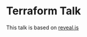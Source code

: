 # Terraform Talk

This talk is based on [reveal.js](https://github.com/hakimel/reveal.js)

<!--

AWS_PROFILE=ace terraform init --backend-config backend-config.tfvars

https://asciinema.org/a/lTJxUdcfzWIuwSuYuSvLDHqIZ

AWS_PROFILE=ace terraform plan --var-file vars.tfvars

https://asciinema.org/a/RI6aSJOKS2RFWRmW7WoeoK3Bh

AWS_PROFILE=ace terraform apply --var-file vars.tfvars

1. Oops mistake in code: https://asciinema.org/a/zOlce4uqtwBqUHMIvnQGc6Byu
2. Correct mistake and continue: https://asciinema.org/a/w4v5XGo4aod7t3PbJt6H76akC
3. Fixing user_data after everything has been provisioned: https://asciinema.org/a/5ve1j0ZeQJJeseOYkeedm2XID
4. Fix SG rules: https://asciinema.org/a/aZiUfCEagZAScW2T00tOtrn4i

5. Changed server WS to a different port on the same domain:
 - https://asciinema.org/a/mFBIpF1urJQin0dgeNGseyONK
 - https://github.com/lawliet89/terraform-talk/commit/dbb4029952a48db4736e994baee8a485036eba9e

AWS_PROFILE=ace terraform destroy --var-file vars.tfvars
https://asciinema.org/a/CZSxEyipg4hHvDsYUEIbXBdZg

AWS_PROFILE=ace terraform apply --var-file vars.tfvars
Recreation
https://asciinema.org/a/1CMr2pbjGC54pG8WJY3hZWpjZ
-->

